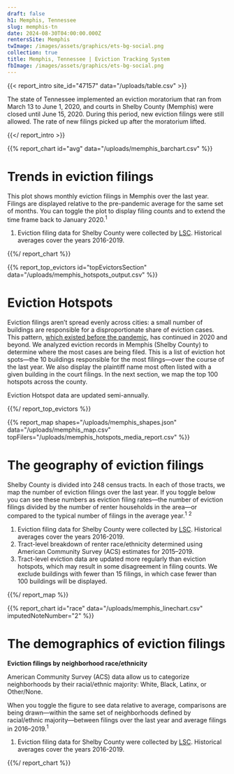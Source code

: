 ```yaml
---
draft: false
h1: Memphis, Tennessee
slug: memphis-tn
date: 2024-08-30T04:00:00.000Z
rentersSite: Memphis
twImage: /images/assets/graphics/ets-bg-social.png
collection: true
title: Memphis, Tennessee | Eviction Tracking System
fbImage: /images/assets/graphics/ets-bg-social.png
---
```

{{< report_intro site_id="47157" data="/uploads/table.csv" >}}

The state of Tennessee implemented an eviction moratorium that ran from March 13 to June 1, 2020, and courts in Shelby County (Memphis) were closed until June 15, 2020. During this period, new eviction filings were still allowed. The rate of new filings picked up after the moratorium lifted.

{{</ report_intro >}}


{{% report_chart id="avg" data="/uploads/memphis_barchart.csv" %}}





# Trends in eviction filings

This plot shows monthly eviction filings in Memphis over the last year. Filings are displayed relative to the pre-pandemic average for the same set of months. You can toggle the plot to display filing counts and to extend the time frame back to January 2020.<sup>1</sup>

1. Eviction filing data for Shelby County were collected by [LSC](https://www.lsc.gov/). Historical averages cover the years 2016-2019.





{{%/ report_chart %}}



{{% report_top_evictors id="topEvictorsSection" data="/uploads/memphis_hotspots_output.csv" %}}


# Eviction Hotspots

Eviction filings aren’t spread evenly across cities: a small number of buildings are responsible for a disproportionate share of eviction cases. This pattern, [which existed before the pandemic](https://evictionlab.org/top-evicting-landlords-drive-us-eviction-crisis/), has continued in 2020 and beyond. We analyzed eviction records in Memphis (Shelby County) to determine where the most cases are being filed. This is a list of eviction hot spots—the 10 buildings responsible for the most filings—over the course of the last year. We also display the plaintiff name most often listed with a given building in the court filings. In the next section, we map the top 100 hotspots across the county.

Eviction Hotspot data are updated semi-annually.


{{%/ report_top_evictors %}}


{{% report_map shapes="/uploads/memphis_shapes.json" data="/uploads/memphis_map.csv" topFilers="/uploads/memphis_hotspots_media_report.csv" %}}

# The geography of eviction filings

Shelby County is divided into 248 census tracts. In each of those tracts, we map the number of eviction filings over the last year. If you toggle below you can see these numbers as eviction filing rates—the number of eviction filings divided by the number of renter households in the area—or compared to the typical number of filings in the average year.<sup>1</sup> <sup>2</sup>

1. Eviction filing data for Shelby County were collected by [LSC](https://www.lsc.gov/). Historical averages cover the years 2016-2019.
2. Tract-level breakdown of renter race/ethnicity determined using American Community Survey (ACS) estimates for 2015–2019.
3. Tract-level eviction data are updated more regularly than eviction hotspots, which may result in some disagreement in filing counts. We exclude buildings with fewer than 15 filings, in which case fewer than 100 buildings will be displayed. 

{{%/ report_map %}}

{{% report_chart id="race" data="/uploads/memphis_linechart.csv" imputedNoteNumber="2" %}}

# The demographics of eviction filings

**Eviction filings by neighborhood race/ethnicity**

American Community Survey (ACS) data allow us to categorize neighborhoods by their racial/ethnic majority: White, Black, Latinx, or Other/None. 

When you toggle the figure to see data relative to average, comparisons are being drawn—within the same set of neighborhoods defined by racial/ethnic majority—between filings over the last year and average filings in 2016–2019.<sup>1</sup>

1. Eviction filing data for Shelby County were collected by [LSC](https://www.lsc.gov/). Historical averages cover the years 2016-2019.

{{%/ report_chart %}}